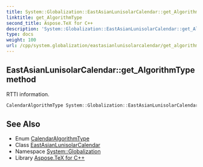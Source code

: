 ```yaml
---
title: System::Globalization::EastAsianLunisolarCalendar::get_AlgorithmType method
linktitle: get_AlgorithmType
second_title: Aspose.TeX for C++
description: 'System::Globalization::EastAsianLunisolarCalendar::get_AlgorithmType method. RTTI information in C++.'
type: docs
weight: 100
url: /cpp/system.globalization/eastasianlunisolarcalendar/get_algorithmtype/
---
```

## EastAsianLunisolarCalendar::get_AlgorithmType method


RTTI information.

```cpp
CalendarAlgorithmType System::Globalization::EastAsianLunisolarCalendar::get_AlgorithmType() const override
```

## See Also

* Enum [CalendarAlgorithmType](../../calendaralgorithmtype/)
* Class [EastAsianLunisolarCalendar](../)
* Namespace [System::Globalization](../../)
* Library [Aspose.TeX for C++](../../../)
